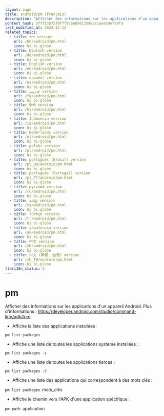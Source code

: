 ```yaml
---
layout: page
title: android/pm (français)
description: "Afficher des informations sur les applications d'un appareil Android."
content_hash: 3fff13b75f0fff9c6a890135982c1aeeb9efa9fa
last_modified_at: 2023-11-12
related_topics:
  - title: বাংলা version
    url: /bn/android/pm.html
    icon: bi bi-globe
  - title: Deutsch version
    url: /de/android/pm.html
    icon: bi bi-globe
  - title: English version
    url: /en/android/pm.html
    icon: bi bi-globe
  - title: español version
    url: /es/android/pm.html
    icon: bi bi-globe
  - title: فارسی version
    url: /fa/android/pm.html
    icon: bi bi-globe
  - title: हिन्दी version
    url: /hi/android/pm.html
    icon: bi bi-globe
  - title: Indonesia version
    url: /id/android/pm.html
    icon: bi bi-globe
  - title: Nederlands version
    url: /nl/android/pm.html
    icon: bi bi-globe
  - title: polski version
    url: /pl/android/pm.html
    icon: bi bi-globe
  - title: português (Brasil) version
    url: /pt_BR/android/pm.html
    icon: bi bi-globe
  - title: português (Portugal) version
    url: /pt_PT/android/pm.html
    icon: bi bi-globe
  - title: русский version
    url: /ru/android/pm.html
    icon: bi bi-globe
  - title: தமிழ் version
    url: /ta/android/pm.html
    icon: bi bi-globe
  - title: Türkçe version
    url: /tr/android/pm.html
    icon: bi bi-globe
  - title: українська version
    url: /uk/android/pm.html
    icon: bi bi-globe
  - title: 中文 version
    url: /zh/android/pm.html
    icon: bi bi-globe
  - title: 中文 (繁體, 台灣) version
    url: /zh_TW/android/pm.html
    icon: bi bi-globe
tldri18n_status: 2
---
```

# pm

Afficher des informations sur les applications d'un appareil Android.
Plus d'informations : <https://developer.android.com/studio/command-line/adb#pm>.

- Affiche la liste des applications installées :

`pm list packages`

- Affiche une liste de toutes les applications système installées :

`pm list packages -s`

- Affiche une liste de toutes les applications tierces :

`pm list packages -3`

- Affiche une liste des applications qui correspondent à des mots clés :

`pm list packages `<span class="tldr-var badge badge-pill bg-dark-lm bg-white-dm text-white-lm text-dark-dm font-weight-bold">mots_clés</span>

- Affiche le chemin vers l'APK d'une application spécifique :

`pm path `<span class="tldr-var badge badge-pill bg-dark-lm bg-white-dm text-white-lm text-dark-dm font-weight-bold">application</span>
